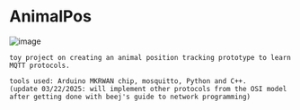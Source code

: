 # AnimalPos

![image](https://github.com/oggyfoxy/animalpos/assets/72557460/91c37dc1-a79e-4154-a12d-5e3c781b2811)

```
toy project on creating an animal position tracking prototype to learn MQTT protocols. 

tools used: Arduino MKRWAN chip, mosquitto, Python and C++. 
(update 03/22/2025: will implement other protocols from the OSI model after getting done with beej's guide to network programming)
```

